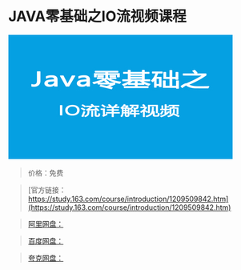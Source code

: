 # JAVA零基础之IO流视频课程

![img](../../../assets/study163/free/163668dca44f4886b21b0e50be0da7c5.jpg)

> 价格：免费

> [官方链接：https://study.163.com/course/introduction/1209509842.htm](https://study.163.com/course/introduction/1209509842.htm)

> [阿里网盘：]()

> [百度网盘：]()

> [夸克网盘：]()
